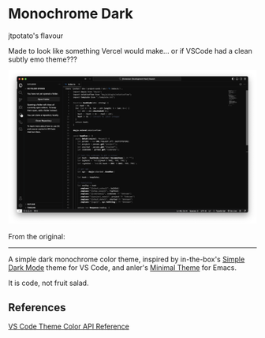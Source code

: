 # Monochrome Dark
jtpotato's flavour

Made to look like something Vercel would make... or if VSCode had a clean subtly emo theme???

![screenshot](assets/screenshot_new.png)


From the original:

---

A simple dark monochrome color theme, inspired by in-the-box's [Simple Dark Mode](https://github.com/in-the-box/vscode-simple-dark-mode) theme for VS Code, and anler's [Minimal Theme](https://github.com/anler/minimal-theme) for Emacs.

It is code, not fruit salad.

## References

[VS Code Theme Color API Reference](https://code.visualstudio.com/api/references/theme-color)
